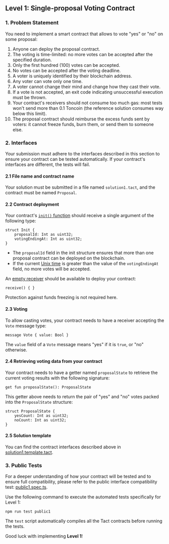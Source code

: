 ## Level 1: Single-proposal Voting Contract

### 1. Problem Statement

You need to implement a smart contract that allows to vote "yes" or "no" on some proposal:

1. Anyone can deploy the proposal contract.
2. The voting is time-limited: no more votes can be accepted after the specified duration.
3. Only the first hundred (100) votes can be accepted.
4. No votes can be accepted after the voting deadline.
5. A voter is uniquely identified by their blockchain address.
6. Any voter can vote only one time.
7. A voter cannot change their mind and change how they cast their vote.
8. If a vote is not accepted, an exit code indicating unsuccessful execution must be thrown.
9. Your contract's receivers should not consume too much gas: most tests won't send more than 0.1 Toncoin (the reference solution consumes way below this limit).
10. The proposal contract should reimburse the excess funds sent by voters: it cannot freeze funds, burn them, or send them to someone else.

### 2. Interfaces

Your submission must adhere to the interfaces described in this section to ensure your contract can be tested automatically.
If your contract's interfaces are different, the tests will fail.

#### 2.1 File name and contract name

Your solution must be submitted in a file named `solution1.tact`, and the contract must be named `Proposal`.

#### 2.2 Contract deployment

Your contract's [`init()` function](https://docs.tact-lang.org/book/contracts/#init-function) should receive a single argument of the following type:

```tact
struct Init {
    proposalId: Int as uint32;
    votingEndingAt: Int as uint32;
}
```

- The `proposalId` field in the init structure ensures that more than one proposal contract can be deployed on the blockchain.
- If the current [Unix time](https://en.wikipedia.org/wiki/Unix_time) is greater than the value of the `votingEndingAt` field, no more votes will be accepted.

An [empty receiver](https://docs.tact-lang.org/book/receive/#receive-internal-messages) should be available to deploy your contract:

```tact
receive() { }
```

Protection against funds freezing is not required here.

#### 2.3 Voting

To allow casting votes, your contract needs to have a receiver accepting the `Vote` message type:

```tact
message Vote { value: Bool }
```

The `value` field of a `Vote` message means "yes" if it is `true`, or "no" otherwise.

#### 2.4 Retrieving voting data from your contract 

Your contract needs to have a getter named `proposalState` to retrieve the current voting results with the following signature:

```tact
get fun proposalState(): ProposalState
```

This getter above needs to return the pair of "yes" and "no" votes packed into the `ProposalState` structure:

```tact
struct ProposalState {
    yesCount: Int as uint32;
    noCount: Int as uint32;
}
```

#### 2.5 Solution template

You can find the contract interfaces described above in [solution1.template.tact](./solution1.template.tact).

### 3. Public Tests

For a deeper understanding of how your contract will be tested and to ensure full compatibility, please refer to the public interface compatibility test: [public1.spec.ts](./public1.spec.ts).

Use the following command to execute the automated tests specifically for Level 1: 

```shell
npm run test public1
```

The `test` script automatically compiles all the Tact contracts before running the tests.

Good luck with implementing **Level 1**!